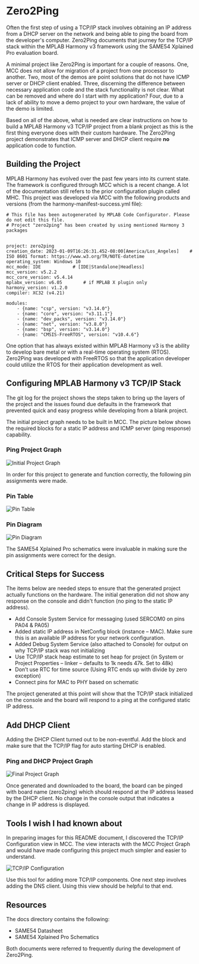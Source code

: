 # Zero2Ping

Often the first step of using a TCP/IP stack involves obtaining an IP address from a DHCP server on the network and being able to ping the board from the developer's computer.  Zero2Ping documents that journey for the TCP/IP stack within the MPLAB Harmony v3 framework using the SAME54 Xplained Pro evaluation board.

A minimal project like Zero2Ping is important for a couple of reasons.  One, MCC does not allow for migration of a project from one processor to another.  Two, most of the demos are point solutions that do not have ICMP server or DHCP client enabled.  Three, discerning the difference between necessary application code and the stack functionality is not clear.  What can be removed and where do I start with my application?  Four, due to a lack of ability to move a demo project to your own hardware, the value of the demo is limited.

Based on all of the above, what is needed are clear instructions on how to build a MPLAB Harmony v3 TCP/IP project from a blank project as this is the first thing everyone does with their custom hardware.  The Zero2Ping project demonstrates that ICMP server and DHCP client require **no** application code to function. 

## Building the Project

MPLAB Harmony has evolved over the past few years into its current state.  The framework is configured through MCC which is a recent change.  A lot of the documentation still refers to the prior configuration plugin called MHC.  This project was developed via MCC with the following products and versions (from the harmony-manifest-success.yml file):

```
# This file has been autogenerated by MPLAB Code Configurator. Please do not edit this file.
# Project "zero2ping" has been created by using mentioned Harmony 3 packages


project: zero2ping
creation_date: 2023-01-09T16:26:31.452-08:00[America/Los_Angeles]    # ISO 8601 format: https://www.w3.org/TR/NOTE-datetime
operating_system: Windows 10
mcc_mode: IDE            # [IDE|Standalone|Headless]
mcc_version: v5.2.2
mcc_core_version: v5.4.14
mplabx_version: v6.05        # if MPLAB X plugin only
harmony_version: v1.2.0
compiler: XC32 (v4.21) 

modules:
    - {name: "csp", version: "v3.14.0"}
    - {name: "core", version: "v3.11.1"}
    - {name: "dev_packs", version: "v3.14.0"}
    - {name: "net", version: "v3.8.0"}
    - {name: "bsp", version: "v3.14.0"}
    - {name: "CMSIS-FreeRTOS", version: "v10.4.6"}
```

One option that has always existed within MPLAB Harmony v3 is the ability to develop bare metal or with a real-time operating system (RTOS).  Zero2Ping was developed with FreeRTOS so that the application developer could utilize the RTOS for their application development as well.

## Configuring MPLAB Harmony v3 TCP/IP Stack

The git log for the project shows the steps taken to bring up the layers of the project and the issues found due defaults in the framework that prevented quick and easy progress while developing from a blank project.

The initial project graph needs to be built in MCC.  The picture below shows the required blocks for a static IP address and ICMP server (ping response) capability.

### Ping Project Graph

![Initial Project Graph](https://github.com/jharoian-mchp/zero2ping/blob/main/docs/images/PingProjectGraph.png?raw=true)

In order for this project to generate and function correctly, the following pin assignments were made.

### Pin Table

![Pin Table](https://github.com/jharoian-mchp/zero2ping/blob/main/docs/images/PinTable1.png?raw=true)

### Pin Diagram

![Pin Diagram](https://github.com/jharoian-mchp/zero2ping/blob/main/docs/images/PinDiagram.png?raw=true)

The SAME54 Xplained Pro schematics were invaluable in making sure the pin assignments were correct for the design.

## Critical Steps for Success

The items below are needed steps to ensure that the generated project actually functions on the hardware.  The initial generation did not show any response on the console and didn't function (no ping to the static IP address).

- Add Console System Service for messaging (used SERCOM0 on pins PA04 & PA05)
- Added static IP address in NetConfig block (instance – MAC).  Make sure this is an available IP address for your network configuration.
- Added Debug System Service (also attached to Console) for output on why TCP/IP stack was not initializing
- Use TCP/IP stack heap estimate to set heap for project (in System or Project Properties – linker – defaults to 1k needs 47k.  Set to 48k)
- Don’t use RTC for time source (Using RTC ends up with divide by zero exception)
- Connect pins for MAC to PHY based on schematic

The project generated at this point will show that the TCP/IP stack initialized on the console and the board will respond to a ping at the configured static IP address. 

## Add DHCP Client

Adding the DHCP Client turned out to be non-eventful.  Add the block and make sure that the TCP/IP flag for auto starting DHCP is enabled.

### Ping and DHCP Project Graph

![Final Project Graph](https://github.com/jharoian-mchp/zero2ping/blob/main/docs/images/FinalProjectGraph.png?raw=true)

Once generated and downloaded to the board, the board can be pinged with board name (zero2ping) which should respond at the IP address leased by the DHCP client.  No change in the console output that indicates a change in IP address is displayed.

## Tools I wish I had known about

In preparing images for this README document, I discovered the TCP/IP Configuration view in MCC.  The view interacts with the MCC Project Graph and would have made configuring this project much simpler and easier to understand.

![TCP/IP Configuration](https://github.com/jharoian-mchp/zero2ping/blob/main/docs/images/TCPIPConfiguration.png?raw=true)

Use this tool for adding more TCP/IP components.  One next step involves adding the DNS client.  Using this view should be helpful to that end.

## Resources

The docs directory contains the following:

- SAME54 Datasheet
- SAME54 Xplained Pro Schematics

Both documents were referred to frequently during the development of Zero2Ping.

